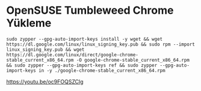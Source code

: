 # OpenSUSE Tumbleweed Chrome Yükleme
```
sudo zypper --gpg-auto-import-keys install -y wget && wget https://dl.google.com/linux/linux_signing_key.pub && sudo rpm --import linux_signing_key.pub && wget https://dl.google.com/linux/direct/google-chrome-stable_current_x86_64.rpm -O google-chrome-stable_current_x86_64.rpm && sudo zypper --gpg-auto-import-keys ref && sudo zypper --gpg-auto-import-keys in -y ./google-chrome-stable_current_x86_64.rpm
```

https://youtu.be/oc9FOQSZClg
